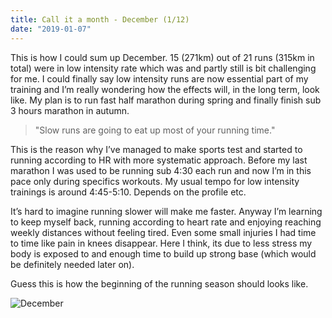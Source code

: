 ```yaml
---
title: Call it a month - December (1/12)
date: "2019-01-07"
---
```

This is how I could sum up December. 15 (271km) out of 21 runs (315km in total) were in low intensity rate which was and partly still is bit challenging for me. I could finally say low intensity runs are now essential part of my training and I’m really wondering how the effects will, in the long term, look like. My plan is to run fast half marathon during spring and finally finish sub 3 hours marathon in autumn.

>"Slow runs are going to eat up most of your running time." 

This is the reason why I’ve managed to make sports test and started to running according to HR with more systematic approach. Before my last marathon I was used to be running sub 4:30 each run and now I’m in this pace only during specifics workouts. My usual tempo for low intensity trainings is around 4:45-5:10. Depends on the profile etc.

It’s hard to imagine running slower will make me faster. Anyway I’m learning to keep myself back, running according to heart rate and enjoying reaching weekly distances without feeling tired. Even some small injuries I had time to time like pain in knees disappear. Here I think, its due to less stress my body is exposed to and enough time to build up strong base (which would be definitely needed later on).

Guess this is how the beginning of the running season should looks like.

![December](//dgtzuqphqg23d.cloudfront.net/BJWli21BRfWGhUyLZiYTSDjUw7CKLvnFfrGoT79zwhk-2048x1904.jpg)
